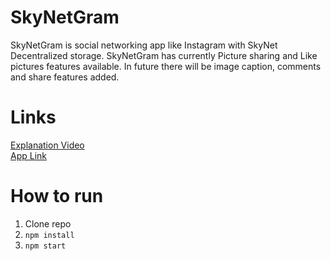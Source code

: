 # SkyNetGram

SkyNetGram is social networking app like Instagram with SkyNet Decentralized storage. SkyNetGram has currently Picture sharing and Like pictures features available. In future there will be image caption, comments and share features added.

# Links

[Explanation Video](https://youtu.be/Wwapj1eefL0 "Youtube Video")
<br />
[App Link](https://000du3qhfcikrooj19d8nca0lfk7ptc9rj0r6t2jsifrm5v28upgue8.siasky.net/)

# How to run

1. Clone repo
2. `npm install`
3. `npm start`
